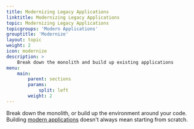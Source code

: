 ```yaml
---
title: Modernizing Legacy Applications
linktitle: Modernizing Legacy Applications
topic: Modernizing Legacy Applications
topicgroups: 'Modern Applications'
grouptitle: 'Modernize'
layout: topic
weight: 2
icon: modernize
description: >
    Break down the monolith and build up existing applications
menu:
    main:
        parent: sections
        params:
            split: left
        weight: 2
---
```


Break down the monolith, or build up the environment around your code. Building [modern applications](https://tanzu.vmware.com/what-is-application-modernization) doesn't always mean starting from scratch.
